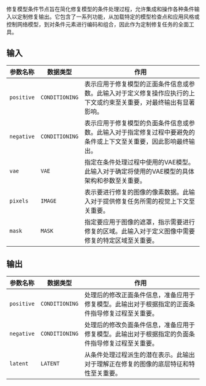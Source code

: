 
修复模型条件节点旨在简化修复模型的条件处理过程，允许集成和操作各种条件输入以定制修复输出。它包含了一系列功能，从加载特定的模型检查点和应用风格或控制网络模型，到对条件元素进行编码和组合，因此作为定制修复任务的全面工具。

## 输入

| 参数名称  | 数据类型 | 作用 |
|-----------|----------|------|
| `positive`| `CONDITIONING` | 表示应用于修复模型的正面条件信息或参数。此输入对于定义修复操作应执行的上下文或约束至关重要，对最终输出有显著影响。 |
| `negative`| `CONDITIONING` | 表示应用于修复模型的负面条件信息或参数。此输入对于指定修复过程中要避免的条件或上下文至关重要，因此影响最终输出。 |
| `vae`     | `VAE`       | 指定在条件处理过程中使用的VAE模型。此输入对于确定将使用的VAE模型的具体架构和参数至关重要。 |
| `pixels`  | `IMAGE`    | 表示要进行修复的图像的像素数据。此输入对于提供修复任务所需的视觉上下文至关重要。 |
| `mask`    | `MASK`     | 指定要应用于图像的遮罩，指示需要进行修复的区域。此输入对于定义图像中需要修复的特定区域至关重要。 |

## 输出

| 参数名称 | 数据类型 | 作用 |
|-----------|----------|------|
| `positive`| `CONDITIONING` | 处理后的修改正面条件信息，准备应用于修复模型。此输出对于根据指定的正面条件指导修复过程至关重要。 |
| `negative`| `CONDITIONING` | 处理后的修改负面条件信息，准备应用于修复模型。此输出对于根据指定的负面条件指导修复过程至关重要。 |
| `latent`  | `LATENT`   | 从条件处理过程派生的潜在表示。此输出对于理解正在修复的图像的底层特征和特性至关重要。 |
